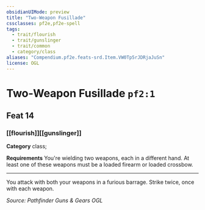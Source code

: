 ```yaml
---
obsidianUIMode: preview
title: "Two-Weapon Fusillade"
cssclasses: pf2e,pf2e-spell
tags:
  - trait/flourish
  - trait/gunslinger
  - trait/common
  - category/class
aliases: "Compendium.pf2e.feats-srd.Item.VW0Tp5rJDRjaJuSn"
license: OGL
---
```

# Two-Weapon Fusillade `pf2:1`
## Feat 14
### [[flourish]][[gunslinger]]

**Category** class; 




**Requirements** You're wielding two weapons, each in a different hand. At least one of these weapons must be a loaded firearm or loaded crossbow.

* * *

You attack with both your weapons in a furious barrage. Strike twice, once with each weapon.

*Source: Pathfinder Guns & Gears*
*OGL*